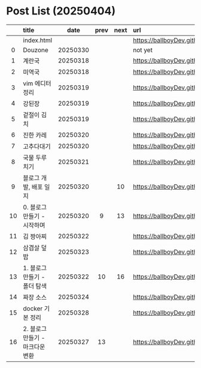 # Post List (20250404)

||title|date|prev|next|url|
|:-:|:--|:-:|:-:|:-:|:--|
||index.html||||https://ballboyDev.github.io/index.html|
|0|Douzone|20250330|||not yet|
|1|계란국|20250318|||https://ballboyDev.github.io/post/1.html|
|2|미역국|20250318|||https://ballboyDev.github.io/post/2.html|
|3|vim 에디터 정리|20250319|||https://ballboyDev.github.io/post/3.html|
|4|강된장|20250319|||https://ballboyDev.github.io/post/4.html|
|5|겉절이 김치|20250319|||https://ballboyDev.github.io/post/5.html|
|6|진한 카레|20250320|||https://ballboyDev.github.io/post/6.html|
|7|고추다대기|20250320|||https://ballboyDev.github.io/post/7.html|
|8|국물 두루치기|20250321|||https://ballboyDev.github.io/post/8.html|
|9|블로그 개발, 배포 일지|20250320||10|https://ballboyDev.github.io/post/9.html|
|10|0. 블로그 만들기 - 시작하며|20250320|9|13|https://ballboyDev.github.io/post/10.html|
|11|김 짱아찌|20250322|||https://ballboyDev.github.io/post/11.html|
|12|삼겹살 덮밥|20250323|||https://ballboyDev.github.io/post/12.html|
|13|1. 블로그 만들기 - 폴더 탐색|20250322|10|16|https://ballboyDev.github.io/post/13.html|
|14|짜장 소스|20250324|||https://ballboyDev.github.io/post/14.html|
|15|docker 기본 정리|20250328|||https://ballboyDev.github.io/post/15.html|
|16|2. 블로그 만들기 - 마크다운 변환|20250327|13||https://ballboyDev.github.io/post/16.html|
